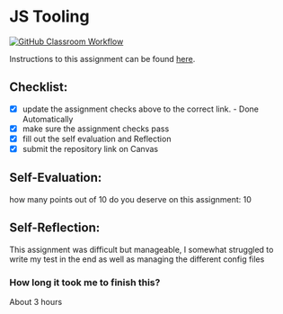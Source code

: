 JS Tooling
===================================
[![GitHub Classroom Workflow](https://github.com/dominichscott/Tooling-Lab/actions/workflows/classroom.yml/badge.svg)](https://github.com/dominichscott/Tooling-Lab/actions/workflows/classroom.yml)

Instructions to this assignment can be found [here](https://reedws.github.io/IT3049C/coursework/labs/tooling/).

## Checklist:
- [x] update the assignment checks above to the correct link. - Done Automatically
- [x] make sure the assignment checks pass
- [x] fill out the self evaluation and Reflection
- [x] submit the repository link on Canvas

## Self-Evaluation: 
how many points out of 10 do you deserve on this assignment: 10

## Self-Reflection:
This assignment was difficult but manageable, I somewhat struggled to write my test in the end as well as managing the different config files

### How long it took me to finish this?
About 3 hours